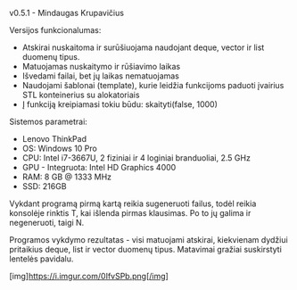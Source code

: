 v0.5.1 - Mindaugas Krupavičius

Versijos funkcionalumas:
 - Atskirai nuskaitoma ir surūšiuojama naudojant deque, vector ir list duomenų tipus.
 - Matuojamas nuskaitymo ir rūšiavimo laikas
 - Išvedami failai, bet jų laikas nematuojamas
 - Naudojami šablonai (template), kurie leidžia funkcijoms paduoti įvairius STL konteinerius su alokatoriais
 - Į funkciją kreipiamasi tokiu būdu: skaityti<vector>(false, 1000)

Sistemos parametrai:
 - Lenovo ThinkPad
 - OS: Windows 10 Pro
 - CPU: Intel i7-3667U, 2 fiziniai ir 4 loginiai branduoliai, 2.5 GHz
 - GPU - Integruota: Intel HD Graphics 4000
 - RAM: 8 GB @ 1333 MHz
 - SSD: 216GB
 
Vykdant programą pirmą kartą reikia sugeneruoti failus, todėl reikia konsolėje rinktis T, kai išlenda pirmas klausimas. Po to jų galima ir negeneruoti, taigi N.

Programos vykdymo rezultatas - visi matuojami atskirai, kiekvienam dydžiui pritaikius deque, list ir vector duomenų tipus. Matavimai gražiai suskirstyti lentelės pavidalu.

[img]https://i.imgur.com/0IfvSPb.png[/img]
